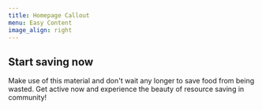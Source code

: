 ```yaml
---
title: Homepage Callout
menu: Easy Content
image_align: right
---
```


## Start saving now

Make use of this material and don't wait any longer to save food from being wasted. Get active now and experience the beauty of resource saving in community!
